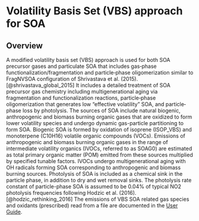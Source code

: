 # Volatility Basis Set (VBS) approach for SOA

## Overview

A modified volatility basis set (VBS) approach is used for both SOA precursor gases and particulate SOA that includes gas‐phase functionalization/fragmentation and particle‐phase oligomerization similar to FragNVSOA configuration of Shrivastava et al. (2015).[@shrivastava_global_2015] It includes a detailed treatment of SOA precursor gas chemistry including multigenerational aging via fragmentation and functionalization reactions, particle‐phase oligomerization that generates low “effective volatility” SOA, and particle‐phase loss by photolysis. The sources of SOA include natural biogenic, anthropogenic and biomass burning organic gases that are oxidized to form lower volatility species and undergo dynamic gas-particle partitioning to form SOA. Biogenic SOA is formed by oxidation of isoprene (ISOP_VBS) and monoterpene (C10H16) volatile organic compounds (VOCs). Emissions of anthropogenic and biomass burning organic gases in the range of intermediate volatility organics (IVOCs, referred to as SOAG0) are estimated as total primary organic matter (POM) emitted from these sources multiplied by specified tunable factors. IVOCs undergo multigenerational aging with OH radicals forming SOA corresponding to anthropogenic and biomass burning sources. Photolysis of SOA is included as a chemical sink in the particle phase, in addition to dry and wet removal sinks. The photolysis rate constant of particle-phase SOA is assumed to be 0.04% of typical NO2 photolysis frequencies following Hodzic et al. (2016).[@hodzic_rethinking_2016] The emissions of VBS SOA related gas species and oxidants (prescribed) read from a file are documented in the [User Guide](../user-guide/index.md).
